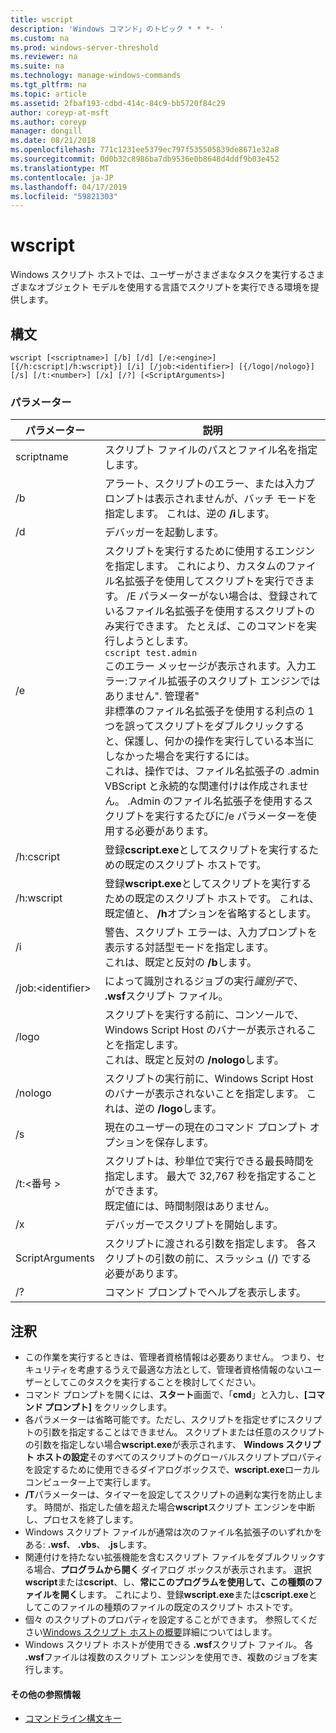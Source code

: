 ```yaml
---
title: wscript
description: 'Windows コマンド」のトピック * * *- '
ms.custom: na
ms.prod: windows-server-threshold
ms.reviewer: na
ms.suite: na
ms.technology: manage-windows-commands
ms.tgt_pltfrm: na
ms.topic: article
ms.assetid: 2fbaf193-cdbd-414c-84c9-bb5720f84c29
author: coreyp-at-msft
ms.author: coreyp
manager: dongill
ms.date: 08/21/2018
ms.openlocfilehash: 771c1231ee5379ec797f535505839de8671e32a8
ms.sourcegitcommit: 0d0b32c8986ba7db9536e0b8648d4ddf9b03e452
ms.translationtype: MT
ms.contentlocale: ja-JP
ms.lasthandoff: 04/17/2019
ms.locfileid: "59821303"
---
```

# <a name="wscript"></a>wscript



Windows スクリプト ホストでは、ユーザーがさまざまなタスクを実行するさまざまなオブジェクト モデルを使用する言語でスクリプトを実行できる環境を提供します。

## <a name="syntax"></a>構文

```
wscript [<scriptname>] [/b] [/d] [/e:<engine>] [{/h:cscript|/h:wscript}] [/i] [/job:<identifier>] [{/logo|/nologo}] [/s] [/t:<number>] [/x] [/?] [<ScriptArguments>]
```

### <a name="parameters"></a>パラメーター

|パラメーター|説明|
|---------|-----------|
|scriptname|スクリプト ファイルのパスとファイル名を指定します。|
|/b|アラート、スクリプトのエラー、または入力プロンプトは表示されませんが、バッチ モードを指定します。 これは、逆の **/i**します。|
|/d|デバッガーを起動します。|
|/e|スクリプトを実行するために使用するエンジンを指定します。 これにより、カスタムのファイル名拡張子を使用してスクリプトを実行できます。 /E パラメーターがない場合は、登録されているファイル名拡張子を使用するスクリプトのみ実行できます。 たとえば、このコマンドを実行しようとします。<br>```cscript test.admin```<br>このエラー メッセージが表示されます。入力エラー:ファイル拡張子のスクリプト エンジンではありません". 管理者"<br>非標準のファイル名拡張子を使用する利点の 1 つを誤ってスクリプトをダブルクリックすると、保護し、何かの操作を実行している本当にしなかった場合を実行するには。 <br>これは、操作では、ファイル名拡張子の .admin VBScript と永続的な関連付けは作成されません。 .Admin のファイル名拡張子を使用するスクリプトを実行するたびに/e パラメーターを使用する必要があります。|
|/h:cscript|登録**cscript.exe**としてスクリプトを実行するための既定のスクリプト ホストです。|
|/h:wscript|登録**wscript.exe**としてスクリプトを実行するための既定のスクリプト ホストです。 これは、既定値と、 **/h**オプションを省略するとします。|
|/i|警告、スクリプト エラーは、入力プロンプトを表示する対話型モードを指定します。</br>これは、既定と反対の **/b**します。|
|/job:\<identifier>|によって識別されるジョブの実行*識別子*で、 **.wsf**スクリプト ファイル。|
|/logo|スクリプトを実行する前に、コンソールで、Windows Script Host のバナーが表示されることを指定します。</br>これは、既定と反対の **/nologo**します。|
|/nologo|スクリプトの実行前に、Windows Script Host のバナーが表示されないことを指定します。 これは、逆の **/logo**します。|
|/s|現在のユーザーの現在のコマンド プロンプト オプションを保存します。|
|/t:\<番号 >|スクリプトは、秒単位で実行できる最長時間を指定します。 最大で 32,767 秒を指定することができます。</br>既定値には、時間制限はありません。|
|/x|デバッガーでスクリプトを開始します。|
|ScriptArguments|スクリプトに渡される引数を指定します。 各スクリプトの引数の前に、スラッシュ (/) でする必要があります。|
|/?|コマンド プロンプトでヘルプを表示します。|

## <a name="remarks"></a>注釈

-   この作業を実行するときは、管理者資格情報は必要ありません。 つまり、セキュリティを考慮するうえで最適な方法として、管理者資格情報のないユーザーとしてこのタスクを実行することを検討してください。
-   コマンド プロンプトを開くには、**スタート**画面で、「**cmd**」と入力し、**[コマンド プロンプト]** をクリックします。
-   各パラメーターは省略可能です。ただし、スクリプトを指定せずにスクリプトの引数を指定することはできません。 スクリプトまたは任意のスクリプトの引数を指定しない場合**wscript.exe**が表示されます、 **Windows スクリプト ホストの設定**そのすべてのスクリプトのグローバルスクリプトプロパティを設定するために使用できるダイアログボックスで、**wscript.exe**ローカル コンピューター上で実行します。
-   **/T**パラメーターは、タイマーを設定してスクリプトの過剰な実行を防止します。 時間が、指定した値を超えた場合**wscript**スクリプト エンジンを中断し、プロセスを終了します。
-   Windows スクリプト ファイルが通常は次のファイル名拡張子のいずれかをある: **.wsf**、 **.vbs**、 **.js**します。
-   関連付けを持たない拡張機能を含むスクリプト ファイルをダブルクリックする場合、**プログラムから開く** ダイアログ ボックスが表示されます。 選択**wscript**または**cscript**、し、**常にこのプログラムを使用して、この種類のファイルを開く**します。 これにより、登録**wscript.exe**または**cscript.exe**としてこのファイルの種類のファイルの既定のスクリプト ホストです。
-   個々 のスクリプトのプロパティを設定することができます。 参照してください[Windows スクリプト ホストの概要](https://technet.microsoft.com/library/cc738350(v=ws.10).aspx)詳細についてはします。
-   Windows スクリプト ホストが使用できる **.wsf**スクリプト ファイル。 各 **.wsf**ファイルは複数のスクリプト エンジンを使用でき、複数のジョブを実行します。

#### <a name="additional-references"></a>その他の参照情報

-   [コマンドライン構文キー](command-line-syntax-key.md)

